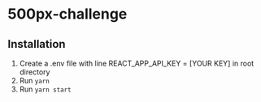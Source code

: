# 500px-challenge

## Installation

1. Create a .env file with line REACT_APP_API_KEY = [YOUR KEY] in root directory
2. Run `yarn`
3. Run `yarn start`
